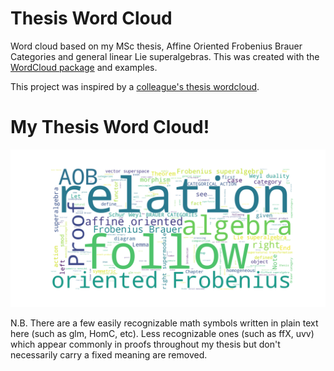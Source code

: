# Thesis Word Cloud
Word cloud based on my MSc thesis, Affine Oriented Frobenius Brauer Categories and general linear Lie superalgebras. This was created with the [WordCloud package](https://amueller.github.io/word_cloud/index.html) and examples.

This project was inspired by a [colleague's thesis wordcloud](https://github.com/alburycatalina/ThesisWordCloud).

# My Thesis Word Cloud!

![word cloud](/wordcloud.png)

N.B. There are a few easily recognizable math symbols written in plain text here (such as glm, HomC, etc). Less recognizable ones (such as ffX, uvv) which appear commonly in proofs throughout my thesis but don't necessarily carry a fixed meaning are removed.
